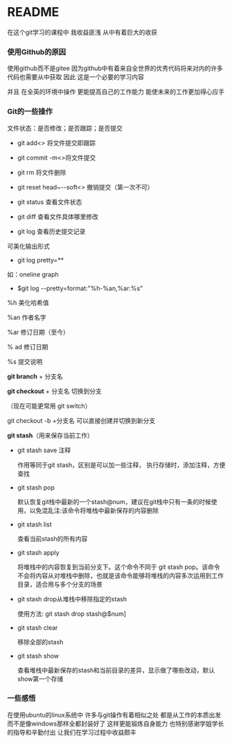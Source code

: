 # README

在这个git学习的课程中 我收益匪浅 从中有着巨大的收获

### 使用Github的原因

使用github而不是gitee 因为github中有着来自全世界的优秀代码将来对内的许多代码也需要从中获取 因此 这是一个必要的学习内容

并且 在全英的环境中操作 更能提高自己的工作能力 能使未来的工作更加得心应手

### Git的一些操作

文件状态：是否修改；是否跟踪；是否提交

- git add<>  将文件提交即跟踪

- git commit -m<>将文件提交

- git rm 将文件删除

- git reset head~--soft<> 撤销提交（第一次不可）

- git status    查看文件状态

- git diff   查看文件具体哪里修改

- git log 查看历史提交记录


可美化输出形式

- git log pretty=**

如：oneline  graph

- $git log --pretty=format:"%h-%an,%ar:%s"

%h 美化哈希值

%an  作者名字

%ar  修订日期（至今）

% ad 修订日期

%s  提交说明

**git branch** + 分支名

**git checkout**  + 分支名 切换到分支

（现在可能更常用 git switch）

git checkout -b +分支名 可以直接创建并切换到新分支

**git stash**（用来保存当前工作）

- git stash save 注释

  作用等同于git stash，区别是可以加一些注释， 执行存储时，添加注释，方便查找

- git stash pop

  默认恢复git栈中最新的一个stash@num，建议在git栈中只有一条的时候使用，以免混乱注:该命令将堆栈中最新保存的内容删除

- git stash list

  查看当前stash的所有内容

- git stash apply

  将堆栈中的内容恢复到当前分支下。这个命令不同于 git stash pop。该命令不会将内容从对堆栈中删除，也就是该命令能够将堆栈的内容多次运用到工作目录，适合用与多个分支的场景

- git stash drop从堆栈中移除指定的stash

  使用方法: git stash drop stash@$num]

- git stash clear

  移除全部的stash

- git stash show

  查看堆栈中最新保存的stash和当前目录的差异，显示做了哪些改动，默认show第一个存储

### 一些感悟

在使用ubuntu的linux系统中 许多与git操作有着相似之处 都是从工作的本质出发 而不是像windows那样全都封装好了  这样更能锻炼自身能力
也特别感谢学姐学长的指导和辛勤付出 让我们在学习过程中收益颇丰 
